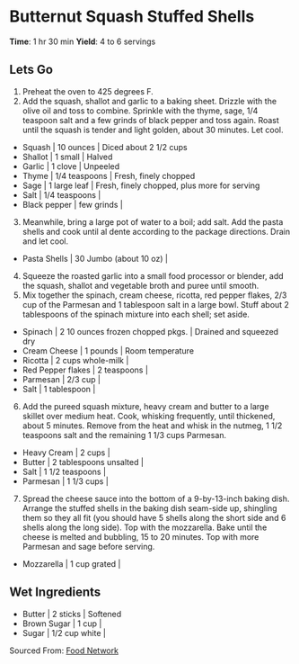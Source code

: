 # Butternut Squash Stuffed Shells

**Time**: 1 hr 30 min
**Yield**: 4 to 6 servings

## Lets Go

1. Preheat the oven to 425 degrees F.
2. Add the squash, shallot and garlic to a baking sheet. Drizzle with the olive oil and toss to combine. Sprinkle with the thyme, sage, 1/4 teaspoon salt and a few grinds of black pepper and toss again. Roast until the squash is tender and light golden, about 30 minutes. Let cool.

- Squash | 10 ounces | Diced about 2 1/2 cups
- Shallot | 1 small | Halved
- Garlic | 1 clove | Unpeeled
- Thyme | 1/4 teaspoons | Fresh, finely chopped
- Sage | 1 large leaf | Fresh, finely chopped, plus more for serving
- Salt | 1/4 teaspoons |
- Black pepper | few grinds |

3. Meanwhile, bring a large pot of water to a boil; add salt. Add the pasta shells and cook until al dente according to the package directions. Drain and let cool.

- Pasta Shells | 30 Jumbo (about 10 oz) |

4. Squeeze the roasted garlic into a small food processor or blender, add the squash, shallot and vegetable broth and puree until smooth.
5. Mix together the spinach, cream cheese, ricotta, red pepper flakes, 2/3 cup of the Parmesan and 1 tablespoon salt in a large bowl. Stuff about 2 tablespoons of the spinach mixture into each shell; set aside.

- Spinach | 2 10 ounces frozen chopped pkgs. | Drained and squeezed dry
- Cream Cheese | 1 pounds | Room temperature
- Ricotta | 2 cups whole-milk |
- Red Pepper flakes | 2 teaspoons |
- Parmesan | 2/3 cup |
- Salt | 1 tablespoon |

6. Add the pureed squash mixture, heavy cream and butter to a large skillet over medium heat. Cook, whisking frequently, until thickened, about 5 minutes. Remove from the heat and whisk in the nutmeg, 1 1/2 teaspoons salt and the remaining 1 1/3 cups Parmesan.

- Heavy Cream | 2 cups |
- Butter | 2 tablespoons unsalted |
- Salt | 1 1/2 teaspoons |
- Parmesan | 1 1/3 cups |

7. Spread the cheese sauce into the bottom of a 9-by-13-inch baking dish. Arrange the stuffed shells in the baking dish seam-side up, shingling them so they all fit (you should have 5 shells along the short side and 6 shells along the long side). Top with the mozzarella. Bake until the cheese is melted and bubbling, 15 to 20 minutes. Top with more Parmesan and sage before serving.

- Mozzarella | 1 cup grated |

## Wet Ingredients

- Butter | 2 sticks | Softened
- Brown Sugar | 1 cup |
- Sugar | 1/2 cup white |

Sourced From: [Food Network](https://www.foodnetwork.com/recipes/food-network-kitchen/butternut-squash-stuffed-shells-7177275)

